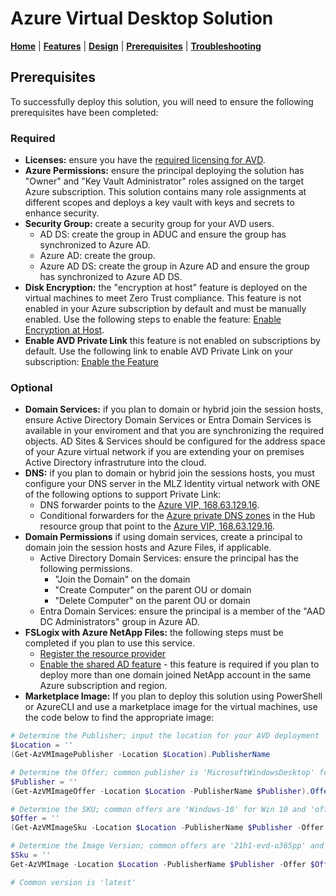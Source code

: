 # Azure Virtual Desktop Solution

[**Home**](../README.md) | [**Features**](./features.md) | [**Design**](./design.md) | [**Prerequisites**](./prerequisites.md) | [**Troubleshooting**](./troubleshooting.md)

## Prerequisites

To successfully deploy this solution, you will need to ensure the following prerequisites have been completed:

### Required

- **Licenses:** ensure you have the [required licensing for AVD](https://learn.microsoft.com/azure/virtual-desktop/overview#requirements).
- **Azure Permissions:** ensure the principal deploying the solution has "Owner" and "Key Vault Administrator" roles assigned on the target Azure subscription. This solution contains many role assignments at different scopes and deploys a key vault with keys and secrets to enhance security.
- **Security Group:** create a security group for your AVD users.
  - AD DS: create the group in ADUC and ensure the group has synchronized to Azure AD.
  - Azure AD: create the group.
  - Azure AD DS: create the group in Azure AD and ensure the group has synchronized to Azure AD DS.
- **Disk Encryption:** the "encryption at host" feature is deployed on the virtual machines to meet Zero Trust compliance. This feature is not enabled in your Azure subscription by default and must be manually enabled. Use the following steps to enable the feature: [Enable Encryption at Host](https://learn.microsoft.com/azure/virtual-machines/disks-enable-host-based-encryption-portal).
- **Enable AVD Private Link** this feature is not enabled on subscriptions by default. Use the following link to enable AVD Private Link on your subscription: [Enable the Feature](https://learn.microsoft.com/azure/virtual-desktop/private-link-setup?tabs=portal%2Cportal-2#enable-the-feature)

### Optional

- **Domain Services:** if you plan to domain or hybrid join the session hosts, ensure Active Directory Domain Services or Entra Domain Services is available in your enviroment and that you are synchronizing the required objects. AD Sites & Services should be configured for the address space of your Azure virtual network if you are extending your on premises Active Directory infrastruture into the cloud.
- **DNS:** if you plan to domain or hybrid join the sessions hosts, you must configure your DNS server in the MLZ Identity virtual network with ONE of the following options to support Private Link:
  - DNS forwarder points to the [Azure VIP, 168.63.129.16](https://learn.microsoft.com/azure/virtual-network/what-is-ip-address-168-63-129-16).
  - Conditional forwarders for the [Azure private DNS zones](https://learn.microsoft.com/azure/private-link/private-endpoint-dns) in the Hub resource group that point to the [Azure VIP, 168.63.129.16](https://learn.microsoft.com/azure/virtual-network/what-is-ip-address-168-63-129-16).
- **Domain Permissions** if using domain services, create a principal to domain join the session hosts and Azure Files, if applicable.
  - Active Directory Domain Services: ensure the principal has the following permissions.
    - "Join the Domain" on the domain
    - "Create Computer" on the parent OU or domain
    - "Delete Computer" on the parent OU or domain
  - Entra Domain Services: ensure the principal is a member of the "AAD DC Administrators" group in Azure AD.
- **FSLogix with Azure NetApp Files:** the following steps must be completed if you plan to use this service.
  - [Register the resource provider](https://learn.microsoft.com/azure/azure-netapp-files/azure-netapp-files-register)
  - [Enable the shared AD feature](https://learn.microsoft.com/azure/azure-netapp-files/create-active-directory-connections#shared_ad) - this feature is required if you plan to deploy more than one domain joined NetApp account in the same Azure subscription and region.
- **Marketplace Image:** If you plan to deploy this solution using PowerShell or AzureCLI and use a marketplace image for the virtual machines, use the code below to find the appropriate image:

```powershell
# Determine the Publisher; input the location for your AVD deployment
$Location = ''
(Get-AzVMImagePublisher -Location $Location).PublisherName

# Determine the Offer; common publisher is 'MicrosoftWindowsDesktop' for Win 10/11
$Publisher = ''
(Get-AzVMImageOffer -Location $Location -PublisherName $Publisher).Offer

# Determine the SKU; common offers are 'Windows-10' for Win 10 and 'office-365' for the Win10/11 multi-session with M365 apps
$Offer = ''
(Get-AzVMImageSku -Location $Location -PublisherName $Publisher -Offer $Offer).Skus

# Determine the Image Version; common offers are '21h1-evd-o365pp' and 'win11-21h2-avd-m365'
$Sku = ''
Get-AzVMImage -Location $Location -PublisherName $Publisher -Offer $Offer -Skus $Sku | Select-Object * | Format-List

# Common version is 'latest'
```
